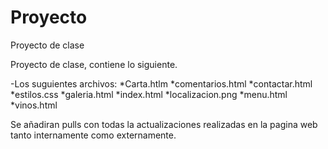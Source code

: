 # Proyecto
Proyecto de clase

Proyecto  de clase, contiene lo siguiente.

-Los  suguientes  archivos:
*Carta.htlm
*comentarios.html
*contactar.html
*estilos.css
*galeria.html
*index.html
*localizacion.png
*menu.html
*vinos.html


Se añadiran pulls con todas la actualizaciones realizadas en la pagina web tanto internamente como externamente.
